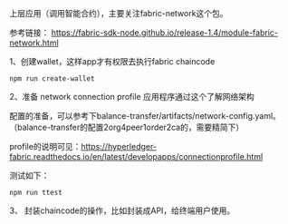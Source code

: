 
上层应用（调用智能合约），主要关注fabric-network这个包。

参考链接： https://fabric-sdk-node.github.io/release-1.4/module-fabric-network.html

1、创建wallet，这样app才有权限去执行fabric chaincode

`npm run create-wallet`

2、准备 network connection profile 应用程序通过这个了解网络架构

配置的准备，可以参考下balance-transfer/artifacts/network-config.yaml。
（balance-transfer的配置2org4peer1order2ca的，需要精简下）

profile的说明可见：https://hyperledger-fabric.readthedocs.io/en/latest/developapps/connectionprofile.html

测试如下：

`npm run ttest`

3、 封装chaincode的操作，比如封装成API，给终端用户使用。

